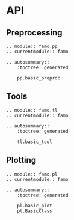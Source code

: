 # API

## Preprocessing

```{eval-rst}
.. module:: famo.pp
.. currentmodule:: famo

.. autosummary::
    :toctree: generated

    pp.basic_preproc
```

## Tools

```{eval-rst}
.. module:: famo.tl
.. currentmodule:: famo

.. autosummary::
    :toctree: generated

    tl.basic_tool
```

## Plotting

```{eval-rst}
.. module:: famo.pl
.. currentmodule:: famo

.. autosummary::
    :toctree: generated

    pl.basic_plot
    pl.BasicClass
```
